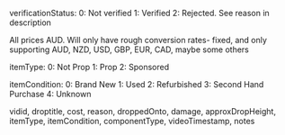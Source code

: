 verificationStatus:
0: Not verified
1: Verified
2: Rejected. See reason in description


All prices AUD. Will only have rough conversion rates- fixed, and only supporting AUD, NZD, USD, GBP, EUR, CAD, maybe some others

itemType:
0: Not Prop
1: Prop
2: Sponsored

itemCondition:
0: Brand New
1: Used
2: Refurbished
3: Second Hand Purchase
4: Unknown

vidid, droptitle, cost, reason, droppedOnto, damage, approxDropHeight, itemType, itemCondition, componentType, videoTimestamp, notes
